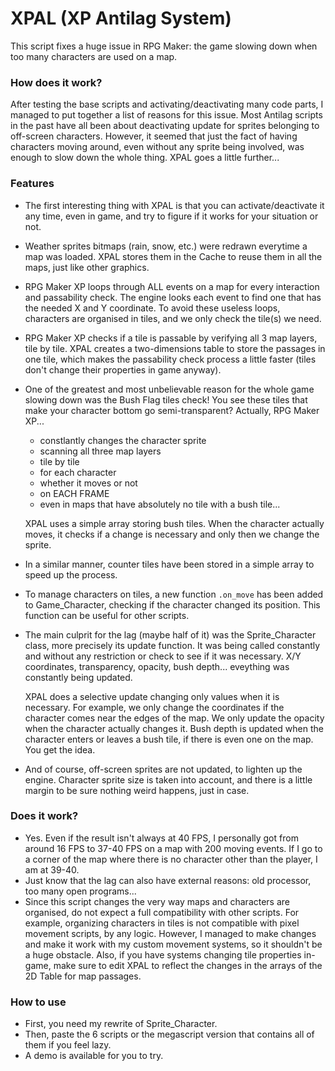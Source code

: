 # XPAL (XP Antilag System)
This script fixes a huge issue in RPG Maker: the game slowing down when too many characters are used on a map.

### How does it work?
After testing the base scripts and activating/deactivating many code parts, I managed to put together a list of reasons for this issue.
Most Antilag scripts in the past have all been about deactivating update for sprites belonging to off-screen characters. However, it seemed that just the fact of having characters moving around, even without any sprite being involved, was enough to slow down the whole thing. XPAL goes a little further...

### Features
* The first interesting thing with XPAL is that you can activate/deactivate it any time, even in game, and try to figure if it works for your situation or not.
* Weather sprites bitmaps (rain, snow, etc.) were redrawn everytime a map was loaded. XPAL stores them in the Cache to reuse them in all the maps, just like other graphics.
* RPG Maker XP loops through ALL events on a map for every interaction and passability check. The engine looks each event to find one that has the needed X and Y coordinate. To avoid these useless loops, characters are organised in tiles, and we only check the tile(s) we need.
* RPG Maker XP checks if a tile is passable by verifying all 3 map layers, tile by tile. XPAL creates a two-dimensions table to store the passages in one tile, which makes the passability check process a little faster (tiles don't change their properties in game anyway).
* One of the greatest and most unbelievable reason for the whole game slowing down was the Bush Flag tiles check! You see these tiles that make your character bottom go semi-transparent? Actually, RPG Maker XP...
  * constlantly changes the character sprite
  * scanning all three map layers
  * tile by tile
  * for each character
  * whether it moves or not
  * on EACH FRAME
  * even in maps that have absolutely no tile with a bush tile...

  XPAL uses a simple array storing bush tiles. When the character actually moves, it checks if a change is necessary and only then we change the sprite.
* In a similar manner, counter tiles have been stored in a simple array to speed up the process.
* To manage characters on tiles, a new function `.on_move` has been added to Game_Character, checking if the character changed its position. This function can be useful for other scripts.
* The main culprit for the lag (maybe half of it) was the Sprite_Character class, more precisely its update function. It was being called constantly and without any restriction or check to see if it was necessary. X/Y coordinates, transparency, opacity, bush depth... eveything was constantly being updated.

  XPAL does a selective update changing only values when it is necessary. For example, we only change the coordinates if the character comes near the edges of the map. We only update the opacity when the character actually changes it. Bush depth is updated when the character enters or leaves a bush tile, if there is even one on the map. You get the idea.
* And of course, off-screen sprites are not updated, to lighten up the engine. Character sprite size is taken into account, and there is a little margin to be sure nothing weird happens, just in case.

### Does it work?
* Yes. Even if the result isn't always at 40 FPS, I personally got from around 16 FPS to 37-40 FPS on a map with 200 moving events. If I go to a corner of the map where there is no character other than the player, I am at 39-40.
* Just know that the lag can also have external reasons: old processor, too many open programs...
* Since this script changes the very way maps and characters are organised, do not expect a full compatibility with other scripts. For example, organizing characters in tiles is not compatible with pixel movement scripts, by any logic. However, I managed to make changes and make it work with my custom movement systems, so it shouldn't be a huge obstacle. Also, if you have systems changing tile properties in-game, make sure to edit XPAL to reflect the changes in the arrays of the 2D Table for map passages.

### How to use
* First, you need my rewrite of Sprite_Character.
* Then, paste the 6 scripts or the megascript version that contains all of them if you feel lazy.
* A demo is available for you to try.
